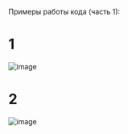 Примеры работы кода (часть 1):

# 1
![image](https://github.com/user-attachments/assets/72129c92-c865-48a5-a8b9-21d8ae53d7ff)

# 2

![image](https://github.com/user-attachments/assets/16195f4b-7247-4cf2-b849-33146ee8d7f4)

